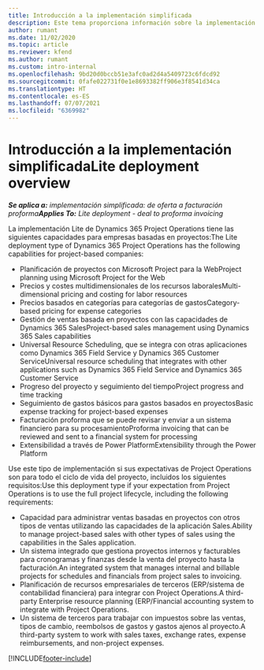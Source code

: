 ```yaml
---
title: Introducción a la implementación simplificada
description: Este tema proporciona información sobre la implementación ligera de Dynamics 365 Project Operations.
author: rumant
ms.date: 11/02/2020
ms.topic: article
ms.reviewer: kfend
ms.author: rumant
ms.custom: intro-internal
ms.openlocfilehash: 9bd20d0bccb51e3afc0ad2d4a5409723c6fdcd92
ms.sourcegitcommit: 0fafe022731f0e1e8693382ff906e3f8541d34ca
ms.translationtype: HT
ms.contentlocale: es-ES
ms.lasthandoff: 07/07/2021
ms.locfileid: "6369982"
---
```

# <a name="lite-deployment-overview"></a><span data-ttu-id="a5d8d-103">Introducción a la implementación simplificada</span><span class="sxs-lookup"><span data-stu-id="a5d8d-103">Lite deployment overview</span></span>

<span data-ttu-id="a5d8d-104">_**Se aplica a:** implementación simplificada: de oferta a facturación proforma_</span><span class="sxs-lookup"><span data-stu-id="a5d8d-104">_**Applies To:** Lite deployment - deal to proforma invoicing_</span></span>

<span data-ttu-id="a5d8d-105">La implementación Lite de Dynamics 365 Project Operations tiene las siguientes capacidades para empresas basadas en proyectos:</span><span class="sxs-lookup"><span data-stu-id="a5d8d-105">The Lite deployment type of Dynamics 365 Project Operations has the following capabilities for project-based companies:</span></span>

- <span data-ttu-id="a5d8d-106">Planificación de proyectos con Microsoft Project para la Web</span><span class="sxs-lookup"><span data-stu-id="a5d8d-106">Project planning using Microsoft Project for the Web</span></span>
- <span data-ttu-id="a5d8d-107">Precios y costes multidimensionales de los recursos laborales</span><span class="sxs-lookup"><span data-stu-id="a5d8d-107">Multi-dimensional pricing and costing for labor resources</span></span>
- <span data-ttu-id="a5d8d-108">Precios basados en categorías para categorías de gastos</span><span class="sxs-lookup"><span data-stu-id="a5d8d-108">Category-based pricing for expense categories</span></span>
- <span data-ttu-id="a5d8d-109">Gestión de ventas basada en proyectos con las capacidades de Dynamics 365 Sales</span><span class="sxs-lookup"><span data-stu-id="a5d8d-109">Project-based sales management using Dynamics 365 Sales capabilities</span></span>
- <span data-ttu-id="a5d8d-110">Universal Resource Scheduling, que se integra con otras aplicaciones como Dynamics 365 Field Service y Dynamics 365 Customer Service</span><span class="sxs-lookup"><span data-stu-id="a5d8d-110">Universal resource scheduling that integrates with other applications such as Dynamics 365 Field Service and Dynamics 365 Customer Service</span></span>
- <span data-ttu-id="a5d8d-111">Progreso del proyecto y seguimiento del tiempo</span><span class="sxs-lookup"><span data-stu-id="a5d8d-111">Project progress and time tracking</span></span>
- <span data-ttu-id="a5d8d-112">Seguimiento de gastos básicos para gastos basados en proyectos</span><span class="sxs-lookup"><span data-stu-id="a5d8d-112">Basic expense tracking for project-based expenses</span></span>
- <span data-ttu-id="a5d8d-113">Facturación proforma que se puede revisar y enviar a un sistema financiero para su procesamiento</span><span class="sxs-lookup"><span data-stu-id="a5d8d-113">Proforma invoicing that can be reviewed and sent to a financial system for processing</span></span>
- <span data-ttu-id="a5d8d-114">Extensibilidad a través de Power Platform</span><span class="sxs-lookup"><span data-stu-id="a5d8d-114">Extensibility through the Power Platform</span></span>

<span data-ttu-id="a5d8d-115">Use este tipo de implementación si sus expectativas de Project Operations son para todo el ciclo de vida del proyecto, incluidos los siguientes requisitos:</span><span class="sxs-lookup"><span data-stu-id="a5d8d-115">Use this deployment type if your expectation from Project Operations is to use the full project lifecycle, including the following requirements:</span></span>

- <span data-ttu-id="a5d8d-116">Capacidad para administrar ventas basadas en proyectos con otros tipos de ventas utilizando las capacidades de la aplicación Sales.</span><span class="sxs-lookup"><span data-stu-id="a5d8d-116">Ability to manage project-based sales with other types of sales using the capabilities in the Sales application.</span></span>
- <span data-ttu-id="a5d8d-117">Un sistema integrado que gestiona proyectos internos y facturables para cronogramas y finanzas desde la venta del proyecto hasta la facturación.</span><span class="sxs-lookup"><span data-stu-id="a5d8d-117">An integrated system that manages internal and billable projects for schedules and financials from project sales to invoicing.</span></span>
- <span data-ttu-id="a5d8d-118">Planificación de recursos empresariales de terceros (ERP/sistema de contabilidad financiera) para integrar con Project Operations.</span><span class="sxs-lookup"><span data-stu-id="a5d8d-118">A third-party Enterprise resource planning (ERP/Financial accounting system to integrate with Project Operations.</span></span>
- <span data-ttu-id="a5d8d-119">Un sistema de terceros para trabajar con impuestos sobre las ventas, tipos de cambio, reembolsos de gastos y gastos ajenos al proyecto.</span><span class="sxs-lookup"><span data-stu-id="a5d8d-119">A third-party system to work with sales taxes, exchange rates, expense reimbursements, and non-project expenses.</span></span>


[!INCLUDE[footer-include](../includes/footer-banner.md)]